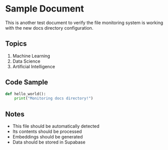 # Sample Document

This is another test document to verify the file monitoring system is working with the new docs directory configuration.

## Topics

1. Machine Learning
2. Data Science
3. Artificial Intelligence

## Code Sample

```python
def hello_world():
    print("Monitoring docs directory!")
```

## Notes

- This file should be automatically detected
- Its contents should be processed
- Embeddings should be generated
- Data should be stored in Supabase 
